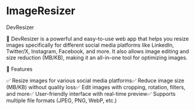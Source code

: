 # ImageResizer
DevResizer

🚀 DevResizer is a powerful and easy-to-use web app that helps you resize images specifically for different social media platforms like LinkedIn, Twitter/X, Instagram, Facebook, and more. It also allows image editing and size reduction (MB/KB), making it an all-in-one tool for optimizing images.

🌟 Features

✅ Resize images for various social media platforms✅ Reduce image size (MB/KB) without quality loss✅ Edit images with cropping, rotation, filters, and more✅ User-friendly interface with real-time preview✅ Supports multiple file formats (JPEG, PNG, WebP, etc.)
